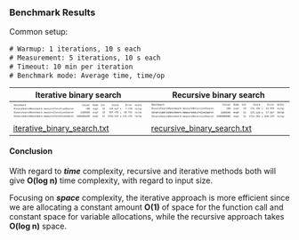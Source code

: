 ### Benchmark Results

Common setup:
```
# Warmup: 1 iterations, 10 s each
# Measurement: 5 iterations, 10 s each
# Timeout: 10 min per iteration
# Benchmark mode: Average time, time/op
```

| Iterative binary search                                                              | Recursive binary search                                                              |                                                                       
|--------------------------------------------------------------------------------------|--------------------------------------------------------------------------------------|
| ![iterative_binary_search.png](src%2Ftest%2Fresources%2Fiterative_binary_search.png) | ![recursive_binary_search.png](src%2Ftest%2Fresources%2Frecursive_binary_search.png) |
| [iterative_binary_search.txt](src%2Ftest%2Fresources%2Fiterative_binary_search.txt)  | [recursive_binary_search.txt](src%2Ftest%2Fresources%2Frecursive_binary_search.txt)  |

#### Conclusion

With regard to _**time**_ complexity, recursive and iterative methods both will give **O(log n)** time complexity, with regard
to input size.

Focusing on _**space**_ complexity, the iterative approach is more efficient since we are allocating a constant amount **O(1)** of
space for the function call and constant space for variable allocations, while the recursive approach takes **O(log n)**
space.
